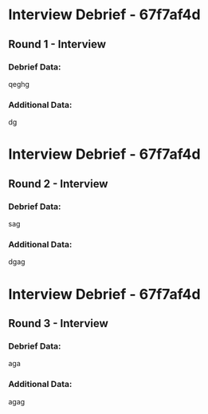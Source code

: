 
# Interview Debrief - 67f7af4d

## Round 1 - Interview

### Debrief Data:
qeghg

### Additional Data:
dg
  


# Interview Debrief - 67f7af4d

## Round 2 - Interview

### Debrief Data:
sag

### Additional Data:
dgag
  


# Interview Debrief - 67f7af4d

## Round 3 - Interview

### Debrief Data:
aga

### Additional Data:
agag
  